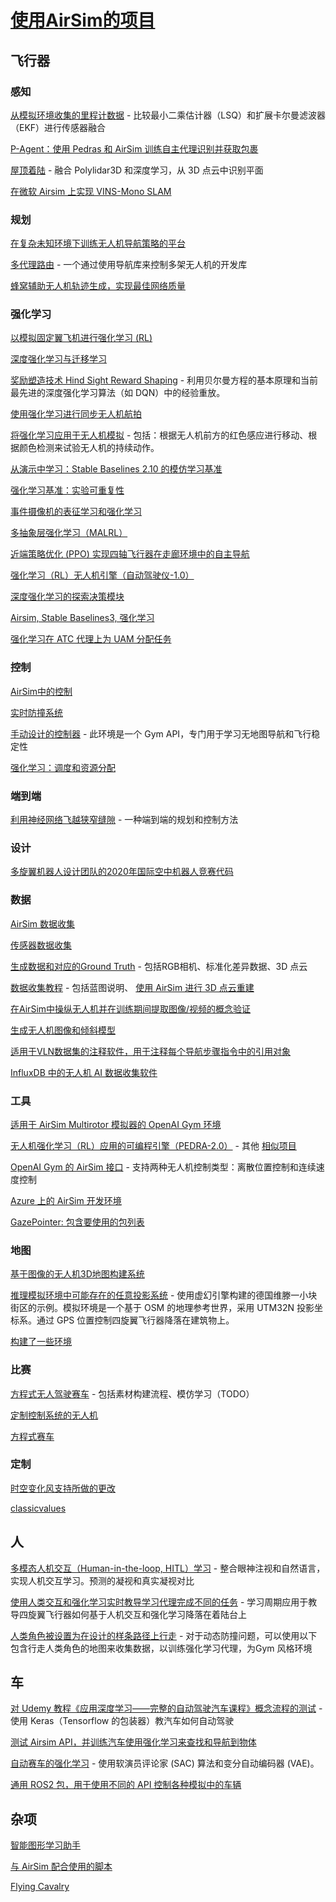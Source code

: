 # [使用AirSim的项目](https://github.com/microsoft/AirSim/network/dependents)

<!-- 整理到的页面：https://github.com/microsoft/AirSim/network/dependents?dependents_before=MTczMjE5Mzk4MTA -->
<!-- 整理到的仓库：https://github.com/ritvik03/Hybrid_Navigation_Tech -->


## 飞行器


### 感知
[从模拟环境收集的里程计数据](https://github.com/saipraneethd-zz/Robotic_Perception) - 比较最小二乘估计器（LSQ）和扩展卡尔曼滤波器（EKF）进行传感器融合

[P-Agent：使用 Pedras 和 AirSim 训练自主代理识别并获取包裹](https://github.com/MichaelLee0/P-Agent)

[屋顶着陆](https://github.com/JeremyBYU/UnrealRooftopLanding) - 融合 Polylidar3D 和深度学习，从 3D 点云中识别平面

[在微软 Airsim 上实现 VINS-Mono SLAM](https://github.com/ritvik03/Hybrid_Navigation_Tech)


### 规划

[在复杂未知环境下训练无人机导航策略的平台](https://github.com/heleidsn/UAV_Navigation_DRL_AirSim)

[多代理路由](https://github.com/xxEoD2242/multi_agent_routing) - 一个通过使用导航库来控制多架无人机的开发库

[蜂窝辅助无人机轨迹生成，实现最佳网络质量](https://github.com/MoeHameed/CPSC601-38-Project)


### 强化学习

[以模拟固定翼飞机进行强化学习 (RL)](https://github.com/AOS55/Fixedwing-Airsim)


[深度强化学习与迁移学习](https://github.com/aqeelanwar/DRLwithTL)

[奖励塑造技术 Hind Sight Reward Shaping](https://github.com/ByronDev121/DQN-Hind-Sight-Reward-Shaping) - 利用贝尔曼方程的基本原理和当前最先进的深度强化学习算法（如 DQN）中的经验重放。

[使用强化学习进行同步无人机航拍](https://github.com/raymondng76/IRS-Practice-Module-Dev)

[将强化学习应用于无人机模拟](https://github.com/jimzers/drone-sim-rl) - 包括：根据无人机前方的红色感应进行移动、根据颜色检测来试验无人机的持续动作。

[从演示中学习：Stable Baselines 2.10 的模仿学习基准](https://github.com/prabhasak/masters-thesis)

[强化学习基准：实验可重复性](https://github.com/prabhasak/reproducibility)

[事件摄像机的表征学习和强化学习](https://github.com/microsoft/event-vae-rl)


[多抽象层强化学习（MALRL）](https://github.com/GiuppoUni/MALRL)

[近端策略优化 (PPO) 实现四轴飞行器在走廊环境中的自主导航](https://github.com/bilalkabas/PPO-based-Autonomous-Navigation-for-Quadcopters) 


[强化学习（RL）无人机引擎（自动驾驶仪-1.0）](https://github.com/khlaifiabilel/reinforcement-learning-uav-engine)

[深度强化学习的探索决策模块](https://github.com/LucasMa00/DRL_Exploration_With_Airsim)

[Airsim, Stable Baselines3, 强化学习](https://github.com/wulonmt/airsim_program)

[强化学习在 ATC 代理上为 UAM 分配任务](https://github.com/JhoelWit/GLUAM)

### 控制

[AirSim中的控制](https://github.com/thechaos16/airsim_controller)

[实时防撞系统](https://github.com/jjwong0915/collision-avoidance)

[手动设计的控制器](https://github.com/FaisalAhmed0/gym-airsim) - 此环境是一个 Gym API，专门用于学习无地图导航和飞行稳定性

[强化学习：调度和资源分配](https://github.com/lasseufpa/ITU-Challenge-ML5G-PHY-RL)






### 端到端

[利用神经网络飞越狭窄缝隙](https://github.com/hku-mars/crossgap_il_rl) - 一种端到端的规划和控制方法


### 设计

[多旋翼机器人设计团队的2020年国际空中机器人竞赛代码](https://github.com/MissouriMRR/IARC-2020) 


### 数据

[AirSim 数据收集](https://github.com/adamdai/AirSim-Data-Collection)

[传感器数据收集](https://github.com/chao8038/Sensor-simulation-Ue4-Ubuntu)

[生成数据和对应的Ground Truth](https://github.com/PW22-SBN-01/Autopilot-on-Airsim) - 包括RGB相机、标准化差异数据、3D 点云

[数据收集教程](https://github.com/MizzouINDFUL/UEUAVSim/tree/main/basic_ue_collection) - 包括蓝图说明、 [使用 AirSim 进行 3D 点云重建](https://github.com/MizzouINDFUL/UEUAVSim/tree/main/airsim)

[在AirSim中操纵无人机并在训练期间提取图像/视频的概念验证](https://github.com/innovationcore/AirSimVideo) 

[生成无人机图像和倾斜模型](https://github.com/OpenDroneMap/airsim-generator)

[适用于VLN数据集的注释软件，用于注释每个导航步骤指令中的引用对象](https://github.com/XIRZC/REAnnotor)

[InfluxDB 中的无人机 AI 数据收集软件](https://github.com/Kejk23/Havran)


### 工具

[适用于 AirSim Multirotor 模拟器的 OpenAI Gym 环境](https://github.com/Kamaropoulos/AirSim_Gym)

[无人机强化学习（RL）应用的可编程引擎（PEDRA-2.0）](https://github.com/aqeelanwar/PEDRA)  - 其他 [相似项目](https://github.com/classicvalues/PEDRA)

[OpenAI Gym 的 AirSim 接口](https://github.com/TDYbrownrc/AirGym) - 支持两种无人机控制类型：离散位置控制和连续速度控制

[Azure 上的 AirSim 开发环境](https://github.com/airsimcloud/airsim-env-azure)

[GazePointer: 包含要使用的包列表](https://github.com/ece496-Telecopter/Packages)


### 地图

[基于图像的无人机3D地图构建系统](https://github.com/rainfall1998/3D_reconstruction_system)


[推理模拟环境中可能存在的任意投影系统](https://github.com/JeremyBYU/airsimgeo) - 使用虚幻引擎构建的德国维滕一小块街区的示例。模拟环境是一个基于 OSM 的地理参考世界，采用 UTM32N 投影坐标系。通过 GPS 位置控制四旋翼飞行器降落在建筑物上。

[构建了一些环境](https://github.com/ElishaAz/simple_airsim)


### 比赛

[方程式无人驾驶赛车](https://github.com/hoangtnm/mark1_project) - 包括素材构建流程、模仿学习（TODO）

[定制控制系统的无人机](https://github.com/travisbartholome/senior-design-2020-drone)

[方程式赛车](https://github.com/AdityaNG/VRE_PATH_PLANNER)


### 定制
[时空变化风支持所做的更改](https://github.com/CoRAL-OSU/AirSim_NRI)

[classicvalues](https://github.com/microsoft/AirSim/compare/main...classicvalues:AirSim:master)



## 人

[多模态人机交互（Human-in-the-loop, HITL）学习](https://github.com/ritwikbera/multimodal_hitl) - 整合眼神注视和自然语言，实现人机交互学习。预测的凝视和真实凝视对比


[使用人类交互和强化学习实时教导学习代理完成不同的任务](https://github.com/viniciusguigo/complete_col) - 学习周期应用于教导四旋翼飞行器如何基于人机交互和强化学习降落在着陆台上


[人类角色被设置为在设计的样条路径上行走](https://github.com/ashdtu/openai_drone_gym) - 对于动态防撞问题，可以使用以下包含行走人类角色的地图来收集数据，以训练强化学习代理，为Gym 风格环境




## 车

[对 Udemy 教程《应用深度学习——完整的自动驾驶汽车课程》概念流程的测试](https://github.com/absolutelynick/machine_learning_drive_data) - 使用 Keras（Tensorflow 的包装器）教汽车如何自动驾驶

[测试 Airsim API，并训练汽车使用强化学习来查找和导航到物体](https://github.com/sihengt/airsim-vroom)

[自动赛车的强化学习](https://github.com/eliork/Reinforcement-Learning-on-Autonomous-Race-Car) - 使用软演员评论家 (SAC) 算法和变分自动编码器 (VAE)。

[通用 ROS2 包，用于使用不同的 API 控制各种模拟中的车辆](https://github.com/blakermchale/robot-control)



## 杂项

[智能图形学习助手](https://github.com/Srijans01/smart-graphics-learning-assistant)

[与 AirSim 配合使用的脚本](https://github.com/dbaldwin/AirSim-Python)

[Flying Cavalry](https://github.com/rlturkiye/flying-cavalry)


